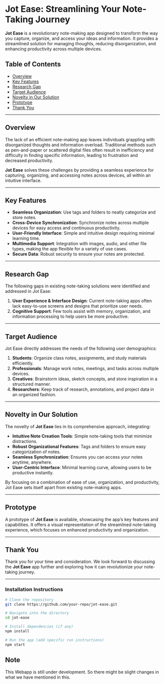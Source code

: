 # Jot Ease: Streamlining Your Note-Taking Journey

**Jot Ease** is a revolutionary note-making app designed to transform the way you capture, organize, and access your ideas and information. It provides a streamlined solution for managing thoughts, reducing disorganization, and enhancing productivity across multiple devices.

## Table of Contents
- [Overview](#overview)
- [Key Features](#key-features)
- [Research Gap](#research-gap)
- [Target Audience](#target-audience)
- [Novelty in Our Solution](#novelty-in-our-solution)
- [Prototype](#prototype)
- [Thank You](#thank-you)

---

## Overview

The lack of an efficient note-making app leaves individuals grappling with disorganized thoughts and information overload. Traditional methods such as pen-and-paper or scattered digital files often result in inefficiency and difficulty in finding specific information, leading to frustration and decreased productivity. 

**Jot Ease** solves these challenges by providing a seamless experience for capturing, organizing, and accessing notes across devices, all within an intuitive interface.

---

## Key Features

- **Seamless Organization**: Use tags and folders to neatly categorize and store notes.
- **Cross-Device Synchronization**: Synchronize notes across multiple devices for easy access and continuous productivity.
- **User-Friendly Interface**: Simple and intuitive design requiring minimal learning time.
- **Multimedia Support**: Integration with images, audio, and other file types, making the app flexible for a variety of use cases.
- **Secure Data**: Robust security to ensure your notes are protected.

---

## Research Gap

The following gaps in existing note-taking solutions were identified and addressed in Jot Ease:

1. **User Experience & Interface Design**: Current note-taking apps often lack easy-to-use screens and designs that prioritize user needs.
2. **Cognitive Support**: Few tools assist with memory, organization, and information processing to help users be more productive.

---

## Target Audience

Jot Ease directly addresses the needs of the following user demographics:

1. **Students**: Organize class notes, assignments, and study materials efficiently.
2. **Professionals**: Manage work notes, meetings, and tasks across multiple devices.
3. **Creatives**: Brainstorm ideas, sketch concepts, and store inspiration in a structured manner.
4. **Researchers**: Keep track of research, annotations, and project data in an organized fashion.

---

## Novelty in Our Solution

The novelty of **Jot Ease** lies in its comprehensive approach, integrating:

- **Intuitive Note Creation Tools**: Simple note-taking tools that minimize distractions.
- **Robust Organizational Features**: Tags and folders to ensure easy categorization of notes.
- **Seamless Synchronization**: Ensures you can access your notes anytime, anywhere.
- **User-Centric Interface**: Minimal learning curve, allowing users to be productive instantly.

By focusing on a combination of ease of use, organization, and productivity, Jot Ease sets itself apart from existing note-making apps.

---

## Prototype

A prototype of **Jot Ease** is available, showcasing the app’s key features and capabilities. It offers a visual representation of the streamlined note-taking experience, which focuses on enhanced productivity and organization.

---

## Thank You

Thank you for your time and consideration. We look forward to discussing the **Jot Ease** app further and exploring how it can revolutionize your note-taking journey.

---

### Installation Instructions 

```bash
# Clone the repository
git clone https://github.com/your-repo/jot-ease.git

# Navigate into the directory
cd jot-ease

# Install dependencies (if any)
npm install

# Run the app (add specific run instructions)
npm start
```
## Note
This Webapp is still under development. So there might be slight changes in what we have mentioned in this.
